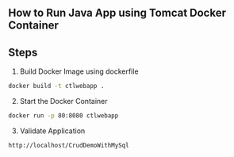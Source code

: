 ## How to Run Java App using Tomcat Docker Container

## Steps

1. Build Docker Image using dockerfile
```bash
docker build -t ctlwebapp .
```
2. Start the Docker Container
```bash
docker run -p 80:8080 ctlwebapp
```
3. Validate Application
```bash
http://localhost/CrudDemoWithMySql
```
